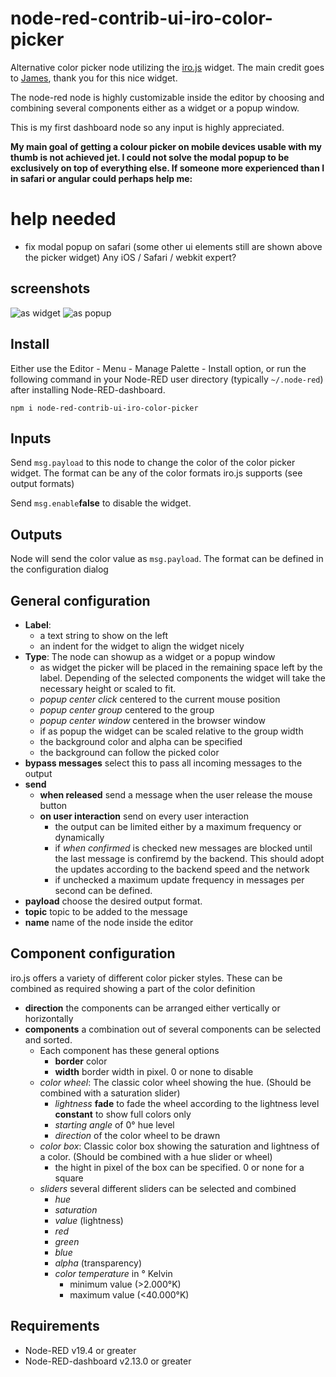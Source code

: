 node-red-contrib-ui-iro-color-picker
====================================

Alternative color picker node utilizing the [iro.js](https://iro.js.org) widget. The main credit goes to [James](https://jamesdaniel.dev/), thank you for this nice widget.

The node-red node is highly customizable inside the editor by choosing and combining several components either as a widget or a popup window.

This is my first dashboard node so any input is highly appreciated.

**My main goal of getting a colour picker on mobile devices usable with my thumb is not achieved jet. I could not solve the modal popup to be exclusively on top of everything else. If someone more experienced than I in safari or angular could perhaps help me:**

# help needed
- fix modal popup on safari (some other ui elements still are shown above the picker widget) Any iOS / Safari / webkit expert?

## screenshots

![as widget](https://raw.githubusercontent.com/Christian-Me/node-red-contrib-ui-iro-color-picker/master/doc/widgets.png)
![as popup](https://raw.githubusercontent.com/Christian-Me/node-red-contrib-ui-iro-color-picker/master/doc/popup.png)

## Install

Either use the Editor - Menu - Manage Palette - Install option, or run the following command in your Node-RED user directory (typically `~/.node-red`) after installing Node-RED-dashboard.

    npm i node-red-contrib-ui-iro-color-picker

## Inputs
Send `msg.payload` to this node to change the color of the color picker widget. The format can be any of the color formats iro.js supports (see output formats)

Send `msg.enable`**false** to disable the widget.

## Outputs
Node will send the color value as `msg.payload`. The format can be defined in the configuration dialog

## General configuration

- **Label**:
    - a text string to show on the left
    - an indent for the widget to align the widget nicely 
- **Type**:
    The node can showup as a widget or a popup window
    - as widget the picker will be placed in the remaining space left by the label. Depending of the selected components the widget will take the necessary height or scaled to fit.
    - *popup center click* centered to the current mouse position
    - *popup center group* centered to the group
    - *popup center window* centered in the browser window
    - if as popup the widget can be scaled relative to the group width
    - the background color and alpha can be specified
    - the background can follow the picked color
- **bypass messages** select this to pass all incoming messages to the output
- **send**
    - **when released** send a message when the user release the mouse button
    - **on user interaction** send on every user interaction
        - the output can be limited either by a maximum frequency or dynamically
        - if *when confirmed* is checked new messages are blocked until the last message is confiremd by the backend. This should adopt the updates according to the backend speed and the network
        - if unchecked a maximum update frequency in messages per second can be defined.
- **payload** choose the desired output format.
- **topic** topic to be added to the message
- **name** name of the node inside the editor

## Component configuration

iro.js offers a variety of different color picker styles. These can be combined as required showing a part of the color definition

- **direction** the components can be arranged either vertically or horizontally
- **components** a combination out of several components can be selected and sorted. 
    - Each component has these general options
        - **border** color
        - **width** border width in pixel. 0 or none to disable
    - *color wheel*: The classic color wheel showing the hue. (Should be combined with a saturation slider)
        - *lightness* **fade** to fade the wheel according to the lightness level **constant** to show full colors only
        - *starting angle* of 0° hue level
        - *direction* of the color wheel to be drawn
    - *color box*: Classic color box showing the saturation and lightness of a color. (Should be combined with a hue slider or wheel)
        - the hight in pixel of the box can be specified. 0 or none for a square
    -  *sliders* several different sliders can be selected and combined
        - *hue*
        - *saturation*
        - *value* (lightness)
        - *red*
        - *green*
        - *blue*
        - *alpha* (transparency)
        - *color temperature* in ° Kelvin
            - minimum value (>2.000°K)
            - maximum value (<40.000°K)
## Requirements
- Node-RED v19.4 or greater
- Node-RED-dashboard v2.13.0 or greater

